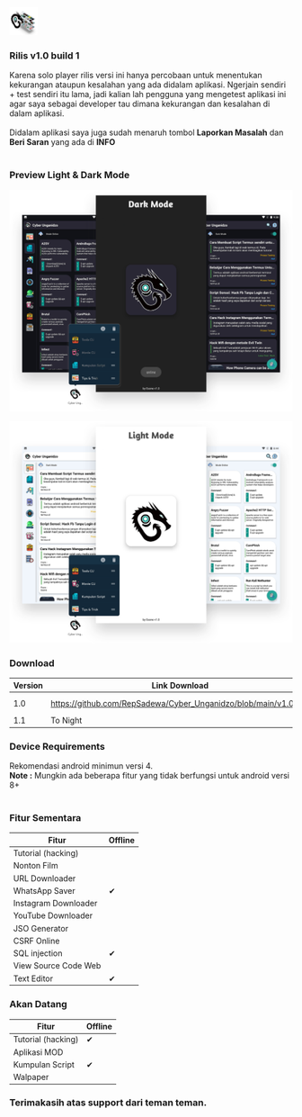 <p> <a href="#"><img style="width:50px;height:50px;" title="Cyber Unganidzo by Esone" src="https://github.com/RepSadewa/Cyber_Unganidzo/blob/main/Preview/Prev.png?raw=true"> </a> </p>

### Rilis v1.0 build 1
Karena solo player rilis versi ini hanya percobaan untuk menentukan kekurangan ataupun kesalahan yang ada didalam aplikasi. Ngerjain sendiri + test sendiri itu lama, jadi kalian lah pengguna yang mengetest aplikasi ini agar saya sebagai developer tau dimana kekurangan dan kesalahan di dalam aplikasi.<br><br>
Didalam aplikasi saya juga sudah menaruh tombol <b>Laporkan Masalah</b> dan <b>Beri Saran</b> yang ada di <b>INFO</b><br><br>

### Preview Light & Dark Mode
<p> <a href="#"><img title="Cyber Unganidzo by Esone" src="https://github.com/RepSadewa/Cyber_Unganidzo/blob/main/Preview/Dark%20Mode.png?raw=true"> </a> </p>
<p> <a href="#"><img title="Cyber Unganidzo by Esone" src="https://github.com/RepSadewa/Cyber_Unganidzo/blob/main/Preview/Light%20Mode.png?raw=true"> </a> </p>

### Download

| Version | Link Download  | Size           |
| ------- | -------------- | -------------- |
| 1.0     | https://github.com/RepSadewa/Cyber_Unganidzo/blob/main/v1.0.apk           | 6 Mb              |
| 1.1     | To Night | - |


### Device Requirements
Rekomendasi android minimun versi 4.
<br>
<b>Note :</b> Mungkin ada beberapa fitur yang tidak berfungsi untuk android versi 8+
<br><br>

  
### Fitur Sementara
| Fitur                 | Offline        | 
| --------------------- | -------------- |
| Tutorial (hacking)    |                |
| Nonton Film           |                |
| URL Downloader        |                |
| WhatsApp Saver        |       ✔        |
| Instagram Downloader  |                |
| YouTube Downloader    |                |
| JSO Generator         |                |
| CSRF Online           |                |
| SQL injection         |       ✔        |
| View Source Code Web  |                |
| Text Editor           |       ✔        |

### Akan Datang
| Fitur                 | Offline        | 
| --------------------- | -------------- |
| Tutorial (hacking)    |       ✔         |
| Aplikasi MOD           |                |
| Kumpulan Script        |       ✔         |
| Walpaper        |               |

### Terimakasih atas support dari teman teman.
